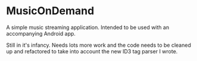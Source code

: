 MusicOnDemand
=============

A simple music streaming application.  Intended to be used with an accompanying Android app.

Still in it's infancy.  Needs lots more work and the code needs to be cleaned up and refactored to take into account the
new ID3 tag parser I wrote.
